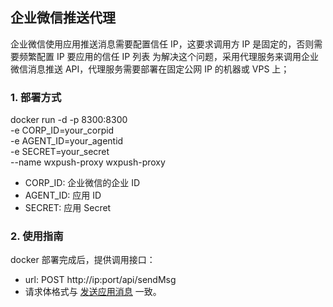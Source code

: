 ## 企业微信推送代理
企业微信使用应用推送消息需要配置信任 IP，这要求调用方 IP 是固定的，否则需要频繁配置 IP 要应用的信任 IP 列表
为解决这个问题，采用代理服务来调用企业微信消息推送 API，代理服务需要部署在固定公网 IP 的机器或 VPS 上；

### 1. 部署方式
docker run -d -p 8300:8300 \
  -e CORP_ID=your_corpid \
  -e AGENT_ID=your_agentid \
  -e SECRET=your_secret \
  --name wxpush-proxy wxpush-proxy

- CORP_ID: 企业微信的企业 ID
- AGENT_ID: 应用 ID
- SECRET: 应用 Secret


### 2. 使用指南
docker 部署完成后，提供调用接口：
* url: POST http://ip:port/api/sendMsg
* 请求体格式与 [发送应用消息](https://developer.work.weixin.qq.com/document/path/90236) 一致。